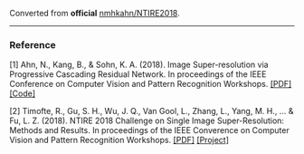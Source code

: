 Converted from **official** [nmhkahn/NTIRE2018](https://github.com/nmhkahn/NTIRE2018/tree/add39be80efefcb2d24122afcbeafaebc3b3cbe8).

---

### Reference
[1] Ahn, N., Kang, B., & Sohn, K. A. (2018). Image Super-resolution via Progressive Cascading Residual Network. In proceedings of the IEEE Conference on Computer Vision and Pattern Recognition Workshops. [[PDF]](http://openaccess.thecvf.com/content_cvpr_2018_workshops/papers/w13/Ahn_Image_Super-Resolution_via_CVPR_2018_paper.pdf) [[Code]](https://github.com/nmhkahn/NTIRE2018)

[2] Timofte, R., Gu, S. H., Wu, J. Q., Van Gool, L., Zhang, L., Yang, M. H., ... & Fu, L. Z. (2018). NTIRE 2018 Challenge on Single Image Super-Resolution: Methods and Results. In proceedings of the IEEE Converence on Computer Vision and Pattern Recognition Workshops. [[PDF]](http://people.ee.ethz.ch/~timofter/publications/NTIRE2018_SR_report_CVPRW-2018.pdf) [[Project]](http://www.vision.ee.ethz.ch/ntire18/#challenge)
